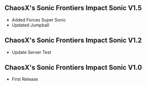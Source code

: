 ## ChaosX's Sonic Frontiers Impact Sonic V1.5
- Added Forces Super Sonic
- Updated Jumpball

## ChaosX's Sonic Frontiers Impact Sonic V1.2
- Update Server Test

## ChaosX's Sonic Frontiers Impact Sonic V1.0
- First Release
